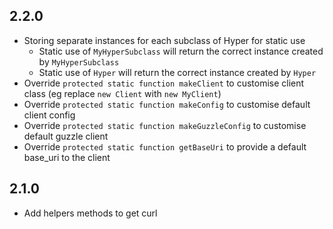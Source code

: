 ## 2.2.0

- Storing separate instances for each subclass of Hyper for static use
    - Static use of `MyHyperSubclass` will return the correct instance created by `MyHyperSubclass`
    - Static use of `Hyper` will return the correct instance created by `Hyper`
- Override `protected static function makeClient` to customise client class (eg replace `new Client` with `new MyClient`)
- Override `protected static function makeConfig` to customise default client config
- Override `protected static function makeGuzzleConfig` to customise default guzzle client
- Override `protected static function getBaseUri` to provide a default base_uri to the client

## 2.1.0

- Add helpers methods to get curl
